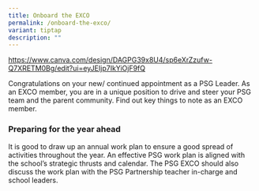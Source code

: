 ```yaml
---
title: Onboard the EXCO
permalink: /onboard-the-exco/
variant: tiptap
description: ""
---
```

<p></p>
<p><a href="https://www.canva.com/design/DAGPG39x8U4/sp6eXrZzufw-Q7XRETM0Bg/edit?ui=eyJEIjp7IkYiOjF9fQ" rel="noopener noreferrer nofollow" target="_blank">https://www.canva.com/design/DAGPG39x8U4/sp6eXrZzufw-Q7XRETM0Bg/edit?ui=eyJEIjp7IkYiOjF9fQ</a>
</p>
<p>Congratulations on your new/ continued appointment as a PSG Leader. As
an EXCO member, you are in a unique position to drive and steer your PSG
team and the parent community. Find out key things to note as an EXCO member.</p>
<h3><strong>Preparing for the year ahead</strong></h3>
<p>It is good to draw up an annual work plan to ensure a good spread of activities
throughout the year. An effective PSG work plan is aligned with the school’s
strategic thrusts and calendar. The PSG EXCO should also discuss the work
plan with the PSG Partnership teacher in-charge and school leaders.</p>
<p></p>
